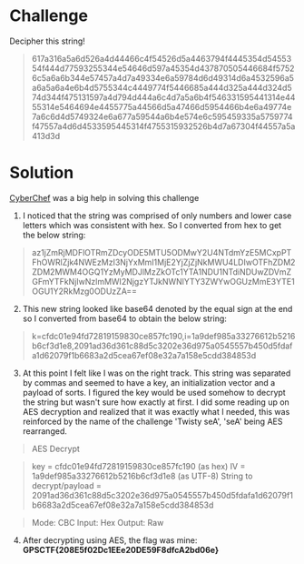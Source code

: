 # Challenge

Decipher this string!

>617a316a5a6d526a4d44466c4f54526d5a4463794f4445354d5455354f444d77593255344e54646d597a45354d437870505446684f57526c5a6a6b344e57457a4d7a49334e6a59784d6d49314d6a4532596a5a6a5a6a4e6b4d5755344c4449774f5446685a444d325a444d324d574d344f475131597a4d794d444a6c4d7a5a6b4f546331595441314e4455314e5464694e4455775a44566d5a47466d5954466b4e6a49774e7a6c6d4d5749324e6a677a59544a6b4e574e6c595459335a5759774f47557a4d6d4533595445314f4755315932526b4d7a67304f44557a5a413d3d


# Solution

[CyberChef](ttps://gchq.github.io/CyberChef) was a big help in solving this challenge

1. I noticed that the string was comprised of only numbers and lower case letters which was consistent with hex. So I converted from hex to get the below string:

>az1jZmRjMDFlOTRmZDcyODE5MTU5ODMwY2U4NTdmYzE5MCxpPTFhOWRlZjk4NWEzMzI3NjYxMmI1MjE2YjZjZjNkMWU4LDIwOTFhZDM2ZDM2MWM4OGQ1YzMyMDJlMzZkOTc1YTA1NDU1NTdiNDUwZDVmZGFmYTFkNjIwNzlmMWI2NjgzYTJkNWNlYTY3ZWYwOGUzMmE3YTE1OGU1Y2RkMzg0ODUzZA==


2. This new string looked like base64 denoted by the equal sign at the end so I converted from base64 to obtain the below string:

>k=cfdc01e94fd72819159830ce857fc190,i=1a9def985a33276612b5216b6cf3d1e8,2091ad36d361c88d5c3202e36d975a0545557b450d5fdafa1d62079f1b6683a2d5cea67ef08e32a7a158e5cdd384853d


3. At this point I felt like I was on the right track. This string was separated by commas and seemed to have a key, an initialization vector and a payload of sorts. I figured the key would be used somehow to decrypt the string but wasn't sure how exactly at first. I did some reading up on AES decryption and realized that it was exactly what I needed, this was reinforced by the name of the challenge 'Twisty seA', 'seA' being AES rearranged.

>AES Decrypt

>key = cfdc01e94fd72819159830ce857fc190 (as hex)
>IV = 1a9def985a33276612b5216b6cf3d1e8 (as UTF-8)
>String to decrypt/payload = 2091ad36d361c88d5c3202e36d975a0545557b450d5fdafa1d62079f1b6683a2d5cea67ef08e32a7a158e5cdd384853d

>Mode: CBC
>Input: Hex
>Output: Raw


4. After decrypting using AES, the flag was mine:
**GPSCTF{208E5f02Dc1EEe20DE59F8dfcA2bd06e}**